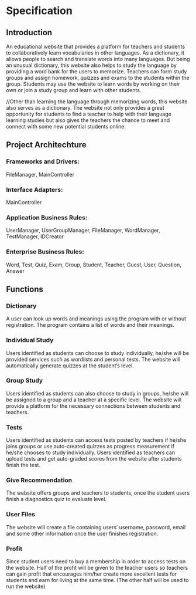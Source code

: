 # Specification

## Introduction

An educational website that provides a platform for teachers and students to collaboratively learn vocabularies in other languages. As a dictionary, it allows people to search and translate words into many languages. But being an unusual dictionary, this website also helps to study the language by providing a word bank for the users to memorize. Teachers can form study groups and assign homework, quizzes and exams to the students within the group. Students may use the website to learn words by working on their own or join a study group and learn with other students.

//Other than learning the language through memorizing words, this website also serves as a dictionary. The website not only provides a great opportunity for students to find a teacher to help with their language learning studies but also gives the teachers the chance to meet and connect with some new potential students online.


## Project Architechture

### Frameworks and Drivers: 
FileManager, MainController
### Interface Adapters: 
MainController
### Application Business Rules: 
UserManager, UserGroupManager, FileManager, WordManager, TestManager, IDCreator
### Enterprise Business Rules: 
Word, Test, Quiz, Exam, Group, Student, Teacher, Guest, User, Question, Answer

## Functions
### Dictionary
A user can look up words and meanings using the program with or without registration. The program contains a list of words and their meanings.
### Individual Study
Users identified as students can choose to study individually, he/she will be provided services such as wordlists and personal tests. The website will automatically generate quizzes at the student’s level.
### Group Study
Users identified as students can also choose to study in groups, he/she will be assigned to a group and a teacher at a specific level. The website will provide a platform for the necessary connections between students and teachers.
### Tests
Users identified as students can access tests posted by teachers if he/she joins groups or use auto-created quizzes as progress measurement if he/she chooses to study individually.
Users identified as teachers can upload tests and get auto-graded scores from the website after students finish the test.
### Give Recommendation
The website offers groups and teachers to students, once the student users finish a diagnostics quiz to evaluate level.
### User Files
The website will create a file containing users’ username, password, email and some other information once the user finishes registration.
### Profit
Since student users need to buy a membership in order to access tests on the website. Half of the profit will be given to the teacher users so teachers can gain profit that encourages him/her create more excellent tests for students and earn for living at the same time. (The other half will be used to run the website)
